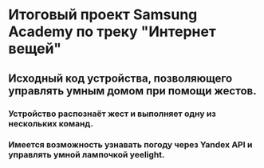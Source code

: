 # Итоговый проект Samsung Academy по треку "Интернет вещей"
## Исходный код устройства, позволяющего управлять умным домом при помощи жестов.
### Устройство распознаёт жест и выполняет одну из нескольких команд.
### Имеется возможность узнавать погоду через Yandex API и управлять умной лампочкой yeelight.

